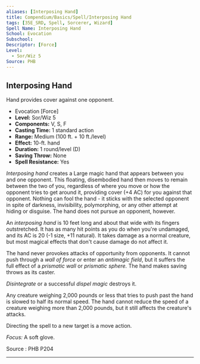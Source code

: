 ```yaml
---
aliases: [Interposing Hand]
title: Compendium/Basics/Spell/Interposing Hand
tags: [35E_SRD, Spell, Sorcerer, Wizard]
Spell Name: Interposing Hand
School: Evocation
Subschool: 
Descriptor: [Force]
Level:
  - Sor/Wiz 5
Source: PHB
---
```



## Interposing Hand

Hand provides cover against one opponent.

*   Evocation [Force]
*   **Level:** Sor/Wiz 5
*   **Components:** V, S, F
*   **Casting Time:** 1 standard action
*   **Range:** Medium (100 ft. + 10 ft./level)
*   **Effect:** 10-ft. hand
*   **Duration:** 1 round/level (D)
*   **Saving Throw:** None
*   **Spell Resistance:** Yes

<p><i>Interposing hand</i> creates a Large magic hand that appears between you and one opponent. This floating, disembodied hand then moves to remain between the two of you, regardless of where you move or how the opponent tries to get around it, providing cover (+4 AC) for you against that opponent. Nothing can fool the hand - it sticks with the selected opponent in spite of darkness, invisibility, polymorphing, or any other attempt at hiding or disguise. The hand does not pursue an opponent, however.</p><p>An <i>interposing hand</i> is 10 feet long and about that wide with its fingers outstretched. It has as many hit points as you do when you're undamaged, and its AC is 20 (-1 size, +11 natural). It takes damage as a normal creature, but most magical effects that don't cause damage do not affect it.</p><p>The hand never provokes attacks of opportunity from opponents. It cannot push through a <i>wall of force</i> or enter an <i>antimagic field</i>, but it suffers the full effect of a <i>prismatic wall</i> or <i>prismatic sphere.</i> The hand makes saving throws as its caster.</p><p><i>Disintegrate</i> or a successful <i>dispel magic</i> destroys it.</p><p>Any creature weighing 2,000 pounds or less that tries to push past the hand is slowed to half its normal speed. The hand cannot reduce the speed of a creature weighing more than 2,000 pounds, but it still affects the creature's attacks.</p><p>Directing the spell to a new target is a move action.</p><p><i>Focus:</i> A soft glove.</p>

Source : PHB P204

---
